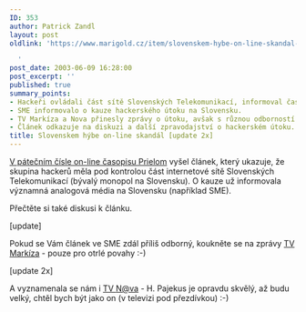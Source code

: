 ```yaml
---
ID: 353
author: Patrick Zandl
layout: post
oldlink: 'https://www.marigold.cz/item/slovenskem-hybe-on-line-skandal-update-2x

  '
post_date: 2003-06-09 16:28:00
post_excerpt: ''
published: true
summary_points:
- Hackeři ovládali část sítě Slovenských Telekomunikací, informoval časopis Prielom.
- SME informovalo o kauze hackerského útoku na Slovensku.
- TV Markíza a Nova přinesly zprávy o útoku, avšak s různou odborností.
- Článek odkazuje na diskuzi a další zpravodajství o hackerském útoku.
title: Slovenskem hýbe on-line skandál [update 2x]
---
```


<p>
<A href="http://www.hysteria.sk/prielom/20/">V pátečním čísle&#160;on-line časopisu&#160;Prielom</A> vyšel článek, který ukazuje, že skupina hackerů měla pod kontrolou část internetové sítě Slovenských Telekomunikací (bývalý monopol na Slovensku). O kauze už informovala významná analogová média na Slovensku (například SME). </p>

<p>
Přečtěte si také diskusi k článku. </p>

<p>
[update]</p>

<p>
Pokud se Vám článek ve SME zdál příliš odborný, koukněte se na zprávy <A href="http://tv.markiza.sk/relacia.php?idc=399&amp;idr=968523&amp;prpg=0&amp;tarchuv=4a18d60c19956626c75aa6f0d6b9b725">TV Markíza</A>&#160;- pouze pro otrlé povahy :-)</p>

<p>
[update 2x]</p>

<p>
A vyznamenala se nám i <A href="http://www.nova.cz/tvarchiv/video/playlist/playlist.wvx?video=17162">TV <A href="mailto:N@va">N@va</A>&#160;- H. Pajekus je opravdu skvělý, až budu velký, chtěl bych být jako on (v televizi pod přezdívkou) :-)</A></p>